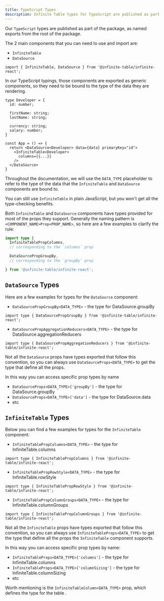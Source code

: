 ```yaml
---
title: TypeScript Types
description: Infinite Table types for TypeScript are published as part of the package, as named exports from the root of the package.
---
```


Our `TypeScript` types are published as part of the package, as named exports from the root of the package.

The 2 main components that you can need to use and import are:

- `InfiniteTable`
- `DataSource`

```tsx title="Importing_InfiniteTable_and_DataSource"
import { InfiniteTable, DataSource } from '@infinite-table/infinite-react';
```

<Note>

In our TypeScript typings, those components are exported as generic components, so they need to be bound to the type of the data they are rendering.

```tsx 
type Developer = {
  id: number;

  firstName: string;
  lastName: string;

  currency: string;
  salary: number;
}

const App = () => {
  return <DataSource<Developer> data={data} primaryKey="id">
    <InfiniteTable<Developer>
      columns={{...}}
    />
  </DataSource>
}
```

Throughout the documentation, we will use the `DATA_TYPE` placeholder to refer to the type of the data that the `InfiniteTable` and `DataSource` components are bound to.

</Note>

<Note>

You can still use `InfiniteTable` in plain JavaScript, but you won't get all the type-checking benefits.

</Note>

Both `InfiniteTable` and `DataSource` components have types provided for most of the props they support. Generally the naming pattern is `<COMPONENT_NAME>Prop<PROP_NAME>`, so here are a few examples to clarify the rule:

```ts
import type {
  InfiniteTablePropColumns,
  // corresponding to the `columns` prop

  DataSourcePropGroupBy,
  // corresponding to the `groupBy` prop

} from '@infinite-table/infinite-react';
```

## `DataSource` Types

Here are a few examples for types for the `DataSource` component:

 - `DataSourcePropGroupBy<DATA_TYPE>` - the type for <DPropLink name="groupBy">DataSource.groupBy</DPropLink>
```tsx
import type { DataSourcePropGroupBy } from '@infinite-table/infinite-react';
```

 - `DataSourcePropAggregationReducers<DATA_TYPE>` - the type for <DPropLink name="aggregationReducers">DataSource.aggregationReducers</DPropLink>

```tsx
import type { DataSourcePropAggregationReducers } from '@infinite-table/infinite-react';
```

<Note>

Not all the `DataSource` props have types exported that follow this convention, so you can always use `DataSourceProps<DATA_TYPE>` to get the type that define all the props.

In this way you can access specific prop types by name

 - `DataSourceProps<DATA_TYPE>['groupBy']` - the type for <DPropLink name="groupBy">DataSource.groupBy</DPropLink>
 - `DataSourceProps<DATA_TYPE>['data']` - the type for <DPropLink name="data">DataSource.data</DPropLink>
 - etc

</Note>

## `InfiniteTable` Types

Below you can find a few examples for types for the `InfiniteTable` component:

 - `InfiniteTablePropColumns<DATA_TYPE>` - the type for <PropLink name="columns">InfiniteTable.columns</PropLink>

```tsx
import type { InfiniteTablePropColumns } from '@infinite-table/infinite-react';
```

 - `InfiniteTablePropRowStyle<DATA_TYPE>` - the type for <PropLink name="rowStyle">InfiniteTable.rowStyle</PropLink>

```tsx
import type { InfiniteTablePropRowStyle } from '@infinite-table/infinite-react';
```


- `InfiniteTablePropColumnGroups<DATA_TYPE>` - the type for <PropLink name="columnGroups">InfiniteTable.columnGroups</PropLink>

```tsx
import type { InfiniteTablePropColumnGroups } from '@infinite-table/infinite-react';
```

<Note>

Not all the `InfiniteTable` props have types exported that follow this convention, so you can always use `InfiniteTableProps<DATA_TYPE>` to get the type that define all the props the `InfiniteTable` component supports.

In this way you can access specific prop types by name:

 - `InfiniteTableProps<DATA_TYPE>['columns']` - the type for <PropLink name="columns">InfiniteTable.columns</PropLink>
 - `InfiniteTableProps<DATA_TYPE>['columnSizing']` - the type for <PropLink name="columnSizing">InfiniteTable.columnSizing</PropLink>
 - etc

</Note>

<Note>

Worth mentioning is the `InfiniteTableColumn<DATA_TYPE>` prop, which defines the type for the table <PropLink name="columns" />.

</Note>